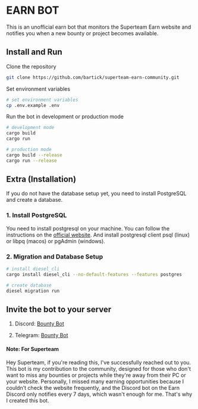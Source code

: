 # EARN BOT

This is an unofficial earn bot that monitors the Superteam Earn website and notifies you when a new bounty or project becomes available.

## Install and Run

Clone the repository

```bash
git clone https://github.com/bartick/superteam-earn-community.git
```

Set environment variables

```bash
# set environment variables
cp .env.example .env
```

Run the bot in development or production mode
```bash
# development mode
cargo build
cargo run

# production mode
cargo build --release
cargo run --release
```

## Extra (Installation)

If you do not have the database setup yet, you need to install PostgreSQL and create a database.

### 1. Install PostgreSQL

You need to install postgresql on your machine. You can follow the instructions on the [official website](https://www.postgresql.org/download/).
And install postgresql client psql (linux) or libpq (macos) or pgAdmin (windows).

### 2. Migration and Database Setup 
```bash
# install diesel_cli
cargo install diesel_cli --no-default-features --features postgres

# create database
diesel migration run
```

## Invite the bot to your server

1. Discord: [Bounty Bot](https://discord.com/oauth2/authorize?client_id=1249051949471629434&permissions=137439463488&integration_type=0&scope=bot+applications.commands)

2. Telegram: [Bounty Bot](https://t.me/superbountybot)



#### Note: For Superteam

Hey Superteam, if you're reading this, I've successfully reached out to you. This bot is my contribution to the community, designed for those who don't want to miss any bounties or projects while they're away from their PC or your website. Personally, I missed many earning opportunities because I couldn't check the website frequently, and the Discord bot on the Earn Discord only notifies every 7 days, which wasn't enough for me. That's why I created this bot.